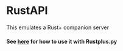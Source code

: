 # RustAPI

This emulates a Rust+ companion server

#### See [here](https://github.com/olijeffers0n/rustplus) for how to use it with Rustplus.py
